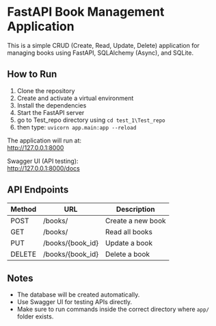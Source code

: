 # FastAPI Book Management Application

This is a simple CRUD (Create, Read, Update, Delete) application for managing books using FastAPI, SQLAlchemy (Async), and SQLite.

## How to Run

1. Clone the repository
2. Create and activate a virtual environment
3. Install the dependencies
4. Start the FastAPI server 
5. go to Test_repo directory using `cd test_1\Test_repo`
6. then type: `uvicorn app.main:app --reload`

The application will run at:  
http://127.0.0.1:8000

Swagger UI (API testing):  
http://127.0.0.1:8000/docs

## API Endpoints

| Method | URL                   | Description        |
|--------|------------------------|--------------------|
| POST   | /books/                 | Create a new book  |
| GET    | /books/                 | Read all books     |
| PUT    | /books/{book_id}        | Update a book      |
| DELETE | /books/{book_id}        | Delete a book      |


## Notes

- The database will be created automatically.
- Use Swagger UI for testing APIs directly.
- Make sure to run commands inside the correct directory where `app/` folder exists.
